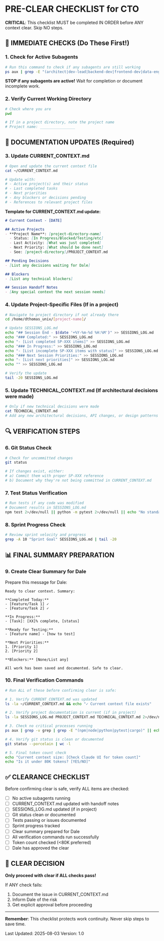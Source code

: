 # PRE-CLEAR CHECKLIST for CTO

**CRITICAL**: This checklist MUST be completed IN ORDER before ANY context clear. Skip NO steps.

## 🚨 IMMEDIATE CHECKS (Do These First!)

### 1. Check for Active Subagents
```bash
# Run this command to check if any subagents are still working
ps aux | grep -E "(architect|dev-lead|backend-dev|frontend-dev|data-engineer|devops|qa-engineer|security|perf-engineer|tech-writer)" || echo "No active subagents found"
```

**STOP if any subagents are active!** Wait for completion or document incomplete work.

### 2. Verify Current Working Directory
```bash
# Check where you are
pwd

# If in a project directory, note the project name
# Project name: ________________
```

## 📝 DOCUMENTATION UPDATES (Required)

### 3. Update CURRENT_CONTEXT.md
```bash
# Open and update the current context file
cat ~/CURRENT_CONTEXT.md

# Update with:
# - Active project(s) and their status
# - Last completed tasks
# - Next priorities
# - Any blockers or decisions pending
# - References to relevant project files
```

**Template for CURRENT_CONTEXT.md update:**
```markdown
# Current Context - [DATE]

## Active Projects
- **Project Name**: [project-directory-name]
  - Status: [In Progress/Blocked/Testing/etc]
  - Last Activity: [What was just completed]
  - Next Priority: [What should be done next]
  - See: [project-directory]/PROJECT_CONTEXT.md

## Pending Decisions
- [List any decisions waiting for Dale]

## Blockers
- [List any technical blockers]

## Session Handoff Notes
- [Any special context the next session needs]
```

### 4. Update Project-Specific Files (If in a project)
```bash
# Navigate to project directory if not already there
cd /home/dthomas_unix/[project-name]/

# Update SESSIONS_LOG.md
echo "## Session End - $(date '+%Y-%m-%d %H:%M')" >> SESSIONS_LOG.md
echo "### Completed:" >> SESSIONS_LOG.md
echo "- [List completed SP-XXX items]" >> SESSIONS_LOG.md
echo "### In Progress:" >> SESSIONS_LOG.md
echo "- [List incomplete SP-XXX items with status]" >> SESSIONS_LOG.md
echo "### Next Session Priorities:" >> SESSIONS_LOG.md
echo "- [List next priorities]" >> SESSIONS_LOG.md
echo "" >> SESSIONS_LOG.md

# Verify the update
tail -20 SESSIONS_LOG.md
```

### 5. Update TECHNICAL_CONTEXT.md (If architectural decisions were made)
```bash
# Only if new technical decisions were made
cat TECHNICAL_CONTEXT.md
# Add any new architectural decisions, API changes, or design patterns established
```

## 🔍 VERIFICATION STEPS

### 6. Git Status Check
```bash
# Check for uncommitted changes
git status

# If changes exist, either:
# a) Commit them with proper SP-XXX reference
# b) Document why they're not being committed in CURRENT_CONTEXT.md
```

### 7. Test Status Verification
```bash
# Run tests if any code was modified
# Document results in SESSIONS_LOG.md
npm test 2>/dev/null || python -m pytest 2>/dev/null || echo "No standard test suite found"
```

### 8. Sprint Progress Check
```bash
# Review sprint velocity and progress
grep -A 10 "Sprint Goal" SESSIONS_LOG.md | tail -20
```

## 📊 FINAL SUMMARY PREPARATION

### 9. Create Clear Summary for Dale
Prepare this message for Dale:

```
Ready to clear context. Summary:

**Completed Today:**
- [Feature/Task 1] ✓
- [Feature/Task 2] ✓

**In Progress:**
- [Task]: [XX]% complete, [status]

**Ready for Testing:**
- [Feature name] - [how to test]

**Next Priorities:**
1. [Priority 1]
2. [Priority 2]

**Blockers:** [None/List any]

All work has been saved and documented. Safe to clear.
```

### 10. Final Verification Commands
```bash
# Run ALL of these before confirming clear is safe:

# 1. Verify CURRENT_CONTEXT.md was updated
ls -la ~/CURRENT_CONTEXT.md && echo "✓ Current context file exists"

# 2. Verify project documentation is current (if in project)
ls -la SESSIONS_LOG.md PROJECT_CONTEXT.md TECHNICAL_CONTEXT.md 2>/dev/null || echo "Not in project directory"

# 3. Check no critical processes running
ps aux | grep -v grep | grep -E "(npm|node|python|pytest|cargo)" || echo "✓ No active processes"

# 4. Verify git status is clean or documented
git status --porcelain | wc -l

# 5. Final token count check
echo "Current context size: [Check Claude UI for token count]"
echo "Is it under 80K tokens? [YES/NO]"
```

## ✅ CLEARANCE CHECKLIST

Before confirming clear is safe, verify ALL items are checked:

- [ ] No active subagents running
- [ ] CURRENT_CONTEXT.md updated with handoff notes
- [ ] SESSIONS_LOG.md updated (if in project)
- [ ] Git status clean or documented
- [ ] Tests passing or issues documented
- [ ] Sprint progress tracked
- [ ] Clear summary prepared for Dale
- [ ] All verification commands run successfully
- [ ] Token count checked (<80K preferred)
- [ ] Dale has approved the clear

## 🚦 CLEAR DECISION

**Only proceed with clear if ALL checks pass!**

If ANY check fails:
1. Document the issue in CURRENT_CONTEXT.md
2. Inform Dale of the risk
3. Get explicit approval before proceeding

---

**Remember**: This checklist protects work continuity. Never skip steps to save time.

Last Updated: 2025-08-03
Version: 1.0